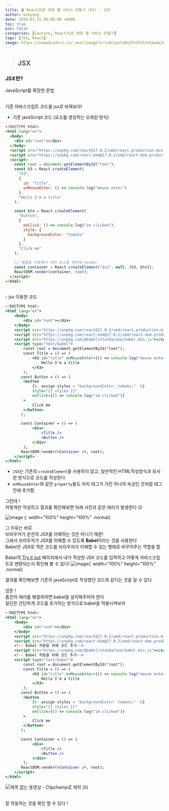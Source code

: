 ```yaml
---
title: 🎬 ReactJS로 영화 웹 서비스 만들기 (01) - JSX
author: bokyung
date: 2024-01-15 00:00:00 +0800
toc: true
pin: false
categories: [Lecture, ReactJS로 영화 웹 서비스 만들기]
tags: [JSX, React]
image: https://nomadcoders.co/_next/image?url=https%3A%2F%2Fd1telmomo28umc.cloudfront.net%2Fmedia%2Fpublic%2Fthumbnails%2Freact-for-beginners.jpeg&w=1920&q=75
---
```


> ## JSX

### JSX란?

JavaScript를 확장한 문법

<html lang="en">
    <body>
        <div id="root"></div>
    </body>
    <script src="https://unpkg.com/react@17.0.2/umd/react.production.min.js"></script>
    <script src="https://unpkg.com/react-dom@17.0.2/umd/react-dom.production.min.js"></script>
    <script>
        const root = document.getElementById("root");
        const title = React.createElement(
            "h3", {
                id: "title",
                onMouseEnter: () => console.log("mouse enter"),
            }, 
            "Hello I'm a title"
        );
        const btn = React.createElement(
            "button", 
            {
                onClick: () => console.log("im clicked"),
                style: {
                    backgroundColor: "tomato",
                },
            }, 
            "Click me"
        );
        const container = React.createElement("div", null, [title, btn]);
        ReactDOM.render(container, root);
    </script>
</html>

<br>
기존 자바스크립트 코드를 jsx로 바꿔보자!

- 기존 javaScript 코드 (요소를 생성하는 오래된 방식)

```html
<!DOCTYPE html>
<html lang="en">
  <body>
    <div id="root"></div>
  </body>
  <script src="https://unpkg.com/react@17.0.2/umd/react.production.min.js"></script>
  <script src="https://unpkg.com/react-dom@17.0.2/umd/react-dom.production.min.js"></script>
  <script>
    const root = document.getElementById("root");
    const h3 = React.createElement(
      "h3",
      {
        id: "title",
        onMouseEnter: () => console.log("mouse enter")
      },
      "Hello I'm a title"
    );

    const btn = React.createElement(
      "button",
      {
        onClick: () => console.log("im clicked"),
        style: {
          backgroundColor: "tomato"
        }
      },
      "Click me"
    );

    // 배열을 이용해서 여러 요소를 한번에 render
    const container = React.createElement("div", null, [h3, btn]);
    ReactDOM.render(container, root);
  </script>
</html>
```

<br>
- jsx 이용한 코드

```jsx
<!DOCTYPE html>
<html lang="en">
    <body>
        <div id="root"></div>
    </body>
    <script src="https://unpkg.com/react@17.0.2/umd/react.production.min.js"></script>
    <script src="https://unpkg.com/react-dom@17.0.2/umd/react-dom.production.min.js"></script>
    <script src="https://unpkg.com/@babel/standalone/babel.min.js"></script>
    <script type="text/babel">
        const root = document.getElementById("root");
        const Title = () => (
            <h3 id="title" onMouseEnter={() => console.log("mouse enter")}>
                Hello I'm a title
            </h3>
        );
       const Button = () => (
        <button
            {%- assign styles = "backgroundColor: tomato;" -%}
            style="{{ styles }}"
            onClick={() => console.log("im clicked")}
        >
            Click me
        </button>
       );

       const Container = () => (
            <div>
                <Title />
                <Button />
            </div>
        );
       ReactDOM.render(<Container />, root);
    </script>
</html>
```

- `JSX`는 기존의 `createElement`을 사용하지 않고, 일반적인 HTML작성방식과 유사한 방식으로 코드를 작성한다<br>
- `onMouseEnter`와 같은 `property`들도 마치 태그가 가진 하나의 속성인 것처럼 태그 안에 추가함

그런데 ! <br>
저렇게만 작성하고 결과를 확인해보면 아래 사진과 같은 에러가 발생한다 😕

![image](https://github.com/bokyung39/intro-me/assets/72790694/42a9d80b-132c-4d11-bfc4-f9727fd16bf6)
{: width="100%" height="100%" .normal}

그 이유는 바로 <br>
브라우저가 온전히 JSX를 이해하는 것은 아니기 때문! <br>
그래서 브라우저가 JSX를 이해할 수 있도록 **Babel**이라는 것을 사용한다 <br>
Babel은 JSX로 적은 코드를 브라우저가 이해할 수 있는 형태로 바꾸어주는 역할을 함

Babel의 [Try it out](https://babeljs.io/repl) 페이지에서 내가 작성한 JSX 코드를 입력하고 어떻게 자바스크립트로 변환되는지 확인해 볼 수 있다!
![image](https://github.com/bokyung39/intro-me/assets/72790694/393e4a3d-d8b9-49f3-8cfe-d3d571c78e03){: width="100%" height="100%" .normal}

결과를 확인해보면 기존의 javaScirpt로 작성했던 코드와 같다는 것을 알 수 있다

암튼 ! <br>
좀전의 에러를 해결하려면 babel을 설치해주어야 한다 <br>
일단은 간단하게 코드를 추가하는 방식으로 babel을 적용시켜보자 <br>

```jsx
<!DOCTYPE html>
<html lang="en">
    <body>
        <div id="root"></div>
    </body>
    <script src="https://unpkg.com/react@17.0.2/umd/react.production.min.js"></script>
    <script src="https://unpkg.com/react-dom@17.0.2/umd/react-dom.production.min.js"></script>
    <!-- Babel 적용을 위해 코드 추가-->
    <script src="https://unpkg.com/@babel/standalone/babel.min.js"></script>
    <!-- Babel 적용을 위해 코드 추가-->
    <script type="text/babel">
        const root = document.getElementById("root");
        const Title = () => (
            <h3 id="title" onMouseEnter={() => console.log("mouse enter")}>
                Hello I'm a title
            </h3>
        );
       const Button = () => (
        <button
            {%- assign styles = "backgroundColor: tomato;" -%}
            style="{{ styles }}"
            onClick={() => console.log("im clicked")}
        >
            Click me
        </button>
       );

       const Container = () => (
            <div>
                <Title />
                <Button />
            </div>
        );
       ReactDOM.render(<Container />, root);
    </script>
</html>
```

![제목 없는 동영상 - Clipchamp로 제작 (5)](https://github.com/bokyung39/intro-me/assets/72790694/12ef2701-6cd5-4373-9cba-34da110751f7)

<br>
잘 작동하는 것을 확인 할 수 있다 !
